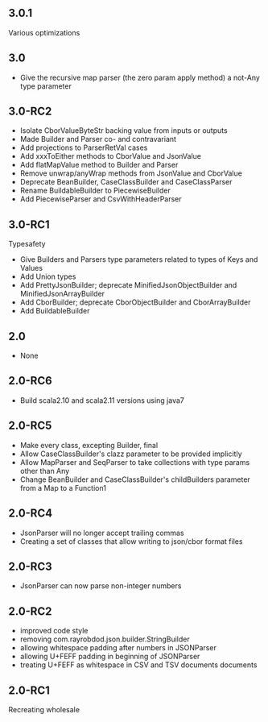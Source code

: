 ## 3.0.1
Various optimizations

## 3.0
* Give the recursive map parser (the zero param apply method) a not-Any type parameter

## 3.0-RC2
* Isolate CborValueByteStr backing value from inputs or outputs
* Made Builder and Parser co- and contravariant
* Add projections to ParserRetVal cases
* Add xxxToEither methods to CborValue and JsonValue
* Add flatMapValue method to Builder and Parser
* Remove unwrap/anyWrap methods from JsonValue and CborValue
* Deprecate BeanBuilder, CaseClassBuilder and CaseClassParser
* Rename BuildableBuilder to PiecewiseBuilder
* Add PiecewiseParser and CsvWithHeaderParser

## 3.0-RC1
Typesafety
* Give Builders and Parsers type parameters related to types of Keys and Values
* Add Union types
* Add PrettyJsonBuilder; deprecate MinifiedJsonObjectBuilder and MinifiedJsonArrayBuilder
* Add CborBuilder; deprecate CborObjectBuilder and CborArrayBuilder
* Add BuildableBuilder

## 2.0
* None

## 2.0-RC6
* Build scala2.10 and scala2.11 versions using java7

## 2.0-RC5
* Make every class, excepting Builder, final
* Allow CaseClassBuilder's clazz parameter to be provided implicitly
* Allow MapParser and SeqParser to take collections with type params other than Any
* Change BeanBuilder and CaseClassBuilder's childBuilders parameter from a Map to a Function1

## 2.0-RC4
* JsonParser will no longer accept trailing commas
* Creating a set of classes that allow writing to json/cbor format files

## 2.0-RC3
* JsonParser can now parse non-integer numbers

## 2.0-RC2
* improved code style
* removing com.rayrobdod.json.builder.StringBuilder
* allowing whitespace padding after numbers in JSONParser
* allowing U+FEFF padding in beginning of JSONParser
* treating U+FEFF as whitespace in CSV and TSV documents documents

## 2.0-RC1
Recreating wholesale
